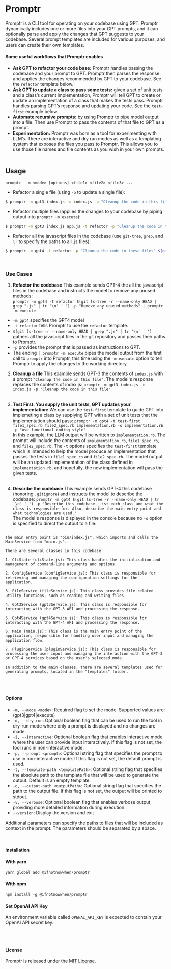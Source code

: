 # Promptr

Promptr is a CLI tool for operating on your codebase using GPT. Promptr dynamically includes one or more files into your GPT prompts, and it can optionally parse and apply the changes that GPT suggests to your codebase. Several prompt templates are included for various purposes, and users can create their own templates. 
<br />

#### Some useful workflows that Promptr enables
- __Ask GPT to refactor your code base:__ Promptr handles passing the codebase and your prompt to GPT. Promptr then parses the response and applies the changes recommended by GPT to your codebase. See the `refactor` template below.
- __Ask GPT to update a class to pass some tests:__ given a set of unit tests and a class’s current implementation, Promptr will tell GPT to create or update an implementation of a class that makes the tests pass. Promptr handles parsing GPT’s response and updating your code. See the `test-first` example below. 
- __Automate recursive prompts:__ by using Promptr to pipe model output into a file. Then use Promptr to pass the contents of that file to GPT as a prompt.
- __Experimentation:__ Promptr was born as a tool for experimenting with LLM’s. There are interactive and dry run modes as well as a templating system that exposes the files you pass to Promptr. This allows  you to use those file names and file contents as you wish in your own prompts.
<br /><br />

## Usage

`promptr  -m <mode> [options] <file1> <file2> <file3> ...`


- Refactor a single file (using `-o` to update a single file):

```bash
$ promptr -m gpt3 index.js -o index.js -p "Cleanup the code in this file"
```

- Refactor multiple files (applies the changes to your codebase by piping output into `promptr -m execute`):

```bash
$ promptr -m gpt3 index.js app.js -t refactor -p "Cleanup the code in these files" | promptr -m execute
```

- Refactor all the javascript files in the codebase (use `git-tree`, `grep`, and `tr` to specify the paths to all .js files):

```bash
$ promptr -m gpt4 -t refactor -p "Cleanup the code in these files" $(git ls-tree -r --name-only HEAD | grep ".js" | tr '\n' ' ') | promptr -m execute
```
<br />

### Use Cases

1. __Refactor the codebase__ 
This example sends GPT-4 the all the javascript files in the codebase and instructs the model to remove any unused methods: <br /> `promptr -m gpt4 -t refactor $(git ls-tree -r --name-only HEAD | grep ".js" | tr '\n' ' ') -p "Remove any unused methods" | promptr -m execute` <br />
- `-m gpt4` specifies the GPT4 model
- `-t refactor` tells Promptr to use the `refactor` template.
- `$(git ls-tree -r --name-only HEAD | grep ".js" | tr '\n' ' ')` gathers all the javascript files in the git repository and passes their paths to Promptr.
- `-p` provides the prompt that is passed as instructions to GPT.
- The ending `| promptr -m execute` pipes the model output from the first call to `promptr` into Promptr, this time using the `-m execute` option to tell Promptr to apply the changes to the working directory.

2. __Cleanup a file__
This example sends GPT-3 the contents of `index.js` with a prompt `"Cleanup the code in this file"`. The model's response replaces the contents of index.js: 
`promptr -m gpt3 index.js -o index.js -p "Cleanup the code in this file"`
<br /><br />

3. __Test First: You supply the unit tests, GPT updates your implementation:__ We can use the `test-first` template to guide GPT into implemeting a class by supplying GPT with a set of unit tests that the implementation should pass:
`
promptr -m gpt4 -t test-first file1_spec.rb file2_spec.rb implementation.rb -o implementation.rb -p "use functional coding style"
`
<br />In this example, the LLM output will be written to `implementation.rb`. The prompt will include the contents of `implementation.rb`, `file1_spec.rb`, and `file2_spec.rb`. The `-t` options specifies the `test-first` template which is intended to help the model produce an implementation that passes the tests in `file1_spec.rb` and `file2_spec.rb`. The model output will be an updated implementation of the class defined in `implementation.rb`, and hopefully, the new implementation will pass the given tests. <br /><br />


4. __Describe the codebase__
This example sends GPT-4 this codebase (honoring `.gitignore`) and instructs the model to describe the codebase:
`promptr -m gpt4 $(git ls-tree -r --name-only HEAD | tr '\n' ' ') -p "Describe this codebase. List each class and what the class is responsible for. Also, describe the main entry point and what technologies are used."`<br />
The model's response is displayed in the console because no `-o` option is specified to direct the output to a file:
```This codebase is a command-line interface (CLI) tool called Promptr. It allows users to pass file contents through liquidjs templates and pass the resulting prompt to GPT-3 or GPT-4. The main technologies used in this codebase are Node.js, liquidjs, and the OpenAI API.

The main entry point is "bin/index.js", which imports and calls the MainService from "main.js".

There are several classes in this codebase:

1. CliState (cliState.js): This class handles the initialization and management of command-line arguments and options.

2. ConfigService (configService.js): This class is responsible for retrieving and managing the configuration settings for the application.

3. FileService (fileService.js): This class provides file-related utility functions, such as reading and writing files.

4. Gpt3Service (gpt3Service.js): This class is responsible for interacting with the GPT-3 API and processing the response.

5. Gpt4Service (gpt4Service.js): This class is responsible for interacting with the GPT-4 API and processing the response.

6. Main (main.js): This class is the main entry point of the application, responsible for handling user input and managing the application flow.

7. PluginService (pluginService.js): This class is responsible for processing the user input and managing the interaction with the GPT-3 or GPT-4 services based on the user's selected mode.

In addition to the main classes, there are several templates used for generating prompts, located in the "templates" folder.

```

<br /><br />

#### Options
- `-m, --mode <mode>`: Required flag to set the mode. Supported values are: (gpt3|gpt4|execute)
- `-d, --dry-run`: Optional boolean flag that can be used to run the tool in dry-run mode where only a prompt is displayed and no changes are made.
- `-i, --interactive`: Optional boolean flag that enables interactive mode where the user can provide input interactively. If this flag is not set, the tool runs in non-interactive mode.
- `-p, --prompt <prompt>`: Optional string flag that specifies the prompt to use in non-interactive mode. If this flag is not set, the default prompt is used.
- `-t, --template-path <templatePath>`: Optional string flag that specifies the absolute path to the template file that will be used to generate the output. Default is an empty template.
- `-o, --output-path <outputPath>`: Optional string flag that specifies the path to the output file. If this flag is not set, the output will be printed to stdout.
- `-v, --verbose`: Optional boolean flag that enables verbose output, providing more detailed information during execution.
- `--version`: Display the version and exit

Additional parameters can specify the paths to files that will be included as context in the prompt. The parameters should be separated by a space.

<br />

#### Installation

#### With yarn
```
yarn global add @ifnotnowwhen/promptr
```

#### With npm
```
npm install -g @ifnotnowwhen/promptr
```

#### Set OpenAI API Key
An environment variable called `OPENAI_API_KEY` is expected to contain your OpenAI API secret key.

<br /><br />
#### License

Promptr is released under the [MIT License](https://opensource.org/licenses/MIT).


